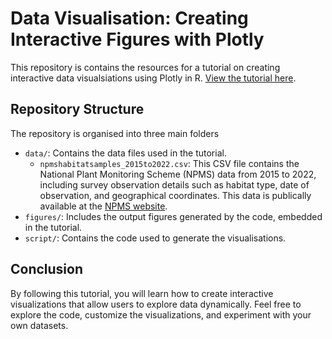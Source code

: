 # Data Visualisation: Creating Interactive Figures with Plotly

This repository is contains the resources for a tutorial on creating interactive data visualsiations using Plotly in R. [View the tutorial here](https://eddatascienceees.github.io/tutorial-oladw/).


## Repository Structure
The repository is organised into three main folders

- `data/`: Contains the data files used in the tutorial. 
  - `npmshabitatsamples_2015to2022.csv`: This CSV file contains the National Plant Monitoring Scheme (NPMS) data from 2015 to 2022, including survey observation details such as habitat type, date of observation, and geographical coordinates. This data is publically available at the [NPMS website](https://www.npms.org.uk/article/npms-2022-data-published).
- `figures/`: Includes the output figures generated by the code, embedded in the tutorial.
- `script/`: Contains the code used to generate the visualisations.

## Conclusion
By following this tutorial, you will learn how to create interactive visualizations that allow users to explore data dynamically. Feel free to explore the code, customize the visualizations, and experiment with your own datasets. 
